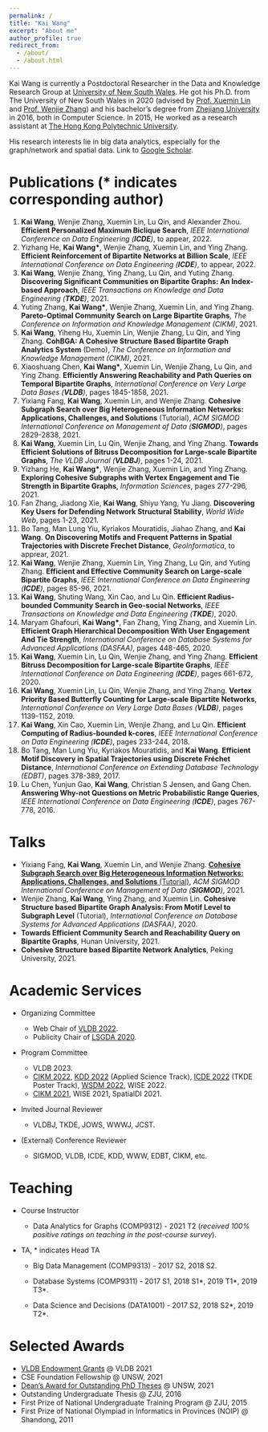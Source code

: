 ```yaml
---
permalink: /
title: "Kai Wang"
excerpt: "About me"
author_profile: true
redirect_from: 
  - /about/
  - /about.html
---
```


Kai Wang is currently a Postdoctoral Researcher in the Data and Knowledge Research Group at [University of New South Wales](https://www.unsw.edu.au/). He got his Ph.D. from The University of New South Wales in 2020 (advised by [Prof. Xuemin Lin](http://www.cse.unsw.edu.au/~lxue/) and [Prof. Wenjie Zhang](http://www.cse.unsw.edu.au/~zhangw/)) and his bachelor’s degree from [Zhejiang University](https://www.zju.edu.cn/) in 2016, both in Computer Science. In 2015, He worked as a research assistant at [The Hong Kong Polytechnic University](https://www.polyu.edu.hk/). <!--(advised by [UNSW Scientia Prof. Xuemin Lin](http://www.cse.unsw.edu.au/~lxue/) and [Prof. Wenjie Zhang](http://www.cse.unsw.edu.au/~zhangw/)) -->

His research interests lie in big data analytics, especially for the graph/network and spatial data.  Link to [Google Scholar](https://scholar.google.com/citations?user=G4DiwTIAAAAJ&hl=en).

Publications (* indicates corresponding author)
======
1. **Kai Wang**, Wenjie Zhang, Xuemin Lin, Lu Qin, and Alexander Zhou. **Efficient Personalized Maximum Biclique Search**, *IEEE International Conference on Data Engineering (**ICDE**)*, to appear, 2022.
2. Yizhang He, **Kai Wang\***, Wenjie Zhang, Xuemin Lin, and Ying Zhang. **Efficient Reinforcement of Bipartite Networks at Billion Scale**, *IEEE International Conference on Data Engineering (**ICDE**)*, to appear, 2022.
3. **Kai Wang**, Wenjie Zhang, Ying Zhang, Lu Qin, and Yuting Zhang. **Discovering Significant Communities on Bipartite Graphs: An Index-based Approach**, *IEEE Transactions on Knowledge and Data Engineering (**TKDE**)*, 2021.
4. Yuting Zhang, **Kai Wang\***, Wenjie Zhang, Xuemin Lin, and Ying Zhang. **Pareto-Optimal Community Search on Large Bipartite Graphs**, *The Conference on Information and Knowledge Management (CIKM)*, 2021.
5. **Kai Wang**, Yiheng Hu, Xuemin Lin, Wenjie Zhang, Lu Qin, and Ying Zhang. **CohBGA: A Cohesive Structure Based Bipartite Graph Analytics System** (Demo), *The Conference on Information and Knowledge Management (CIKM)*, 2021.
6. Xiaoshuang Chen, **Kai Wang\***, Xuemin Lin, Wenjie Zhang, Lu Qin, and Ying Zhang. **Efficiently Answering Reachability and Path Queries on Temporal Bipartite Graphs**, *International Conference on Very Large Data Bases (**VLDB**)*, pages 1845-1858, 2021.
7. Yixiang Fang, **Kai Wang**, Xuemin Lin, and Wenjie Zhang. **Cohesive Subgraph Search over Big Heterogeneous Information Networks: Applications, Challenges, and Solutions** (Tutorial), *ACM SIGMOD International Conference on Management of Data (**SIGMOD**)*, pages 2829-2838, 2021.
8. **Kai Wang**, Xuemin Lin, Lu Qin, Wenjie Zhang, and Ying Zhang. **Towards Efficient Solutions of Bitruss Decomposition for Large-scale Bipartite Graphs**, *The VLDB Journal (**VLDBJ**)*, pages 1-24, 2021.
9. Yizhang He, **Kai Wang\***, Wenjie Zhang, Xuemin Lin, and Ying Zhang. **Exploring Cohesive Subgraphs with Vertex Engagement and Tie Strength in Bipartite Graphs**, *Information Sciences*, pages 277-296, 2021.
10. Fan Zhang, Jiadong Xie, **Kai Wang**, Shiyu Yang, Yu Jiang. **Discovering Key Users for Defending Network Structural Stability**, *World Wide Web*, pages 1-23, 2021.
11. Bo Tang, Man Lung Yiu, Kyriakos Mouratidis, Jiahao Zhang, and **Kai Wang**. **On Discovering Motifs and Frequent Patterns in Spatial Trajectories with Discrete Frechet Distance**, *GeoInformatica*, to apprear, 2021.
12. **Kai Wang**, Wenjie Zhang, Xuemin Lin, Ying Zhang, Lu Qin, and Yuting Zhang. **Efficient and Effective Community Search on Large-scale Bipartite Graphs**, *IEEE International Conference on Data Engineering (**ICDE**)*, pages 85-96, 2021.
13. **Kai Wang**, Shuting Wang, Xin Cao, and Lu Qin. **Efficient Radius-bounded Community Search in Geo-social Networks**, *IEEE Transactions on Knowledge and Data Engineering (**TKDE**)*,  2020. 
14. Maryam Ghafouri, **Kai Wang\***, Fan Zhang, Ying Zhang, and Xuemin Lin. **Efficient Graph Hierarchical Decomposition With User Engagement And Tie Strength**, *International Conference on Database Systems for Advanced Applications (DASFAA)*, pages 448-465, 2020.
15. **Kai Wang**, Xuemin Lin, Lu Qin, Wenjie Zhang, and Ying Zhang. **Efficient Bitruss Decomposition for Large-scale Bipartite Graphs**, *IEEE International Conference on Data Engineering (**ICDE**)*, pages 661-672, 2020.
16. **Kai Wang**, Xuemin Lin, Lu Qin, Wenjie Zhang, and Ying Zhang. **Vertex Priority Based Butterfly Counting for Large-scale Bipartite Networks**, *International Conference on Very Large Data Bases (**VLDB**)*, pages 1139-1152, 2019.
17. **Kai Wang**, Xin Cao, Xuemin Lin, Wenjie Zhang, and Lu Qin. **Efficient Computing of Radius-bounded k-cores**, *IEEE International Conference on Data Engineering (**ICDE**)*, pages 233-244, 2018.
18. Bo Tang, Man Lung Yiu, Kyriakos Mouratidis, and **Kai Wang**. **Efficient Motif Discovery in Spatial Trajectories using Discrete Fréchet Distance**, *International Conference on Extending Database Technology (EDBT)*, pages 378-389, 2017.
19. Lu Chen, Yunjun Gao, **Kai Wang**, Christian S Jensen, and Gang Chen. **Answering Why-not Questions on Metric Probabilistic Range Queries**, *IEEE International Conference on Data Engineering (**ICDE**)*, pages 767-778, 2016.

Talks
======
- Yixiang Fang, **Kai Wang**, Xuemin Lin, and Wenjie Zhang. [**Cohesive Subgraph Search over Big Heterogeneous Information Networks: Applications, Challenges, and Solutions** (Tutorial)](https://www.bilibili.com/video/BV1D54y1G7TS?p=17), *ACM SIGMOD International Conference on Management of Data (**SIGMOD**)*, 2021.
- Wenjie Zhang, **Kai Wang**, Ying Zhang, and Xuemin Lin. **Cohesive Structure based Bipartite Graph Analysis: From Motif Level to Subgraph Level** (Tutorial), *International Conference on Database Systems for Advanced Applications (DASFAA)*, 2020.
- **Towards Efficient Community Search and Reachability Query on Bipartite Graphs**, Hunan University, 2021.
- **Cohesive Structure based Bipartite Network Analytics**, Peking University, 2021.

Academic Services
======

- Organizing Committee
  - Web Chair of [VLDB 2022](http://vldb.org/2022/).
  - Publicity Chair of [LSGDA 2020](https://www.google.com/url?q=https%3A%2F%2Flsgda.github.io%2F2020%2F&sa=D&sntz=1&usg=AFQjCNFYfkgg9wBrWW8wUaG8GCGXJz3z_A).

- Program Committee
  - VLDB 2023.
  - [CIKM 2022](https://www.cikm2022.org/), [KDD 2022](https://kdd.org/kdd2022/) (Applied Science Track), [ICDE 2022](https://icde2022.ieeecomputer.my/) (TKDE Poster Track), [WSDM 2022](https://www.wsdm-conference.org/2022/), WISE 2022.
  - [CIKM 2021](https://www.cikm2021.org/), WISE 2021, SpatialDI 2021.

- Invited Journal Reviewer
  - VLDBJ, TKDE, JOWS, WWWJ, JCST.

- (External) Conference Reviewer
  - SIGMOD, VLDB, ICDE, KDD, WWW, EDBT, CIKM, etc.


Teaching
======
- Course Instructor
  - Data Analytics for Graphs  (COMP9312) -  2021 T2 (*received 100% positive ratings on teaching in the post-course survey*).

- TA, * indicates Head TA
  - Big Data Management  (COMP9313) -  2017 S2, 2018 S2.

  - Database Systems (COMP9311) -  2017 S1, 2018 S1\*, 2019 T1\*, 2019 T3\*.

  - Data Science and Decisions (DATA1001) -  2017 S2, 2018 S2\*, 2019 T2\*.

Selected Awards
======
- [VLDB Endowment Grants](http://vldb.org/2021/?info-travel-support) @ VLDB 2021
- CSE Foundation Fellowship @ UNSW, 2021
- [Dean’s Award for Outstanding PhD Theses](https://www.inside.unsw.edu.au/campus-life/forty-eight-unsw-phd-graduates-have-been-awarded-the-deans-award-outstanding-phd-theses) @ UNSW, 2021
- Outstanding Undergraduate Thesis @ ZJU, 2016
- First Prize of National Undergraduate Training Program @ ZJU, 2015
- First Prize of National Olympiad in Informatics in Provinces (NOIP) @ Shandong, 2011



